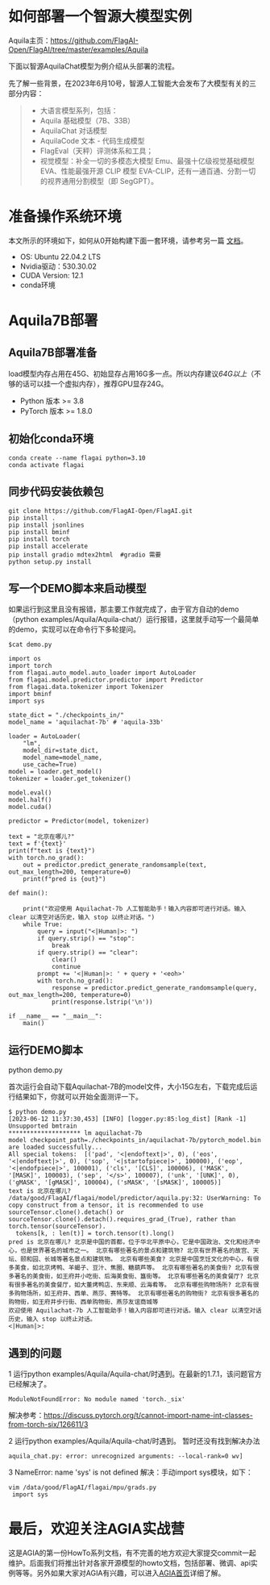 # 如何部署一个智源大模型实例
Aquila主页：https://github.com/FlagAI-Open/FlagAI/tree/master/examples/Aquila  

下面以智源AquilaChat模型为例介绍从头部署的流程。

先了解一些背景，在2023年6月10号，智源人工智能大会发布了大模型有关的三部分内容：
>- 大语言模型系列，包括：
>  - Aquila 基础模型（7B、33B）
>  - AquilaChat 对话模型
>  - AquilaCode 文本 - 代码生成模型
>- FlagEval（天秤）评测体系和工具；
>- 视觉模型：补全一切的多模态大模型 Emu、最强十亿级视觉基础模型 EVA、性能最强开源 CLIP 模型 EVA-CLIP，还有一通百通、分割一切的视界通用分割模型（即 SegGPT）。

  
# 准备操作系统环境
本文所示的环境如下，如何从0开始构建下面一套环境，请参考另一篇 [ 文档]()。
- OS: Ubuntu 22.04.2 LTS
- Nvidia驱动：530.30.02    
- CUDA Version: 12.1
- conda环境

# Aquila7B部署

## Aquila7B部署准备
load模型内存占用在45G、初始显存占用16G多一点。所以内存建议*64G以上*（不够的话可以挂一个虚拟内存），推荐GPU显存24G。

* Python 版本 >= 3.8
* PyTorch 版本 >= 1.8.0


## 初始化conda环境
```
conda create --name flagai python=3.10
conda activate flagai
```

## 同步代码安装依赖包
```
git clone https://github.com/FlagAI-Open/FlagAI.git
pip install .
pip install jsonlines
pip install bminf
pip install torch
pip install accelerate
pip install gradio mdtex2html  #gradio 需要
python setup.py install
```

## 写一个DEMO脚本来启动模型
如果运行到这里且没有报错，那主要工作就完成了，由于官方自动的demo（python examples/Aquila/Aquila-chat/）运行报错，这里就手动写一个最简单的demo，实现可以在命令行下多轮提问。

```
$cat demo.py

import os
import torch
from flagai.auto_model.auto_loader import AutoLoader
from flagai.model.predictor.predictor import Predictor
from flagai.data.tokenizer import Tokenizer
import bminf
import sys

state_dict = "./checkpoints_in/"
model_name = 'aquilachat-7b' # 'aquila-33b'

loader = AutoLoader(
    "lm",
    model_dir=state_dict,
    model_name=model_name,
    use_cache=True)
model = loader.get_model()
tokenizer = loader.get_tokenizer()

model.eval()
model.half()
model.cuda()

predictor = Predictor(model, tokenizer)

text = "北京在哪儿?"
text = f'{text}'
print(f"text is {text}")
with torch.no_grad():
    out = predictor.predict_generate_randomsample(text, out_max_length=200, temperature=0)
    print(f"pred is {out}")

def main():

    print("欢迎使用 Aquilachat-7b 人工智能助手！输入内容即可进行对话。输入 clear 以清空对话历史，输入 stop 以终止对话。")
    while True:
        query = input("<|Human|>: ")
        if query.strip() == "stop":
            break
        if query.strip() == "clear":
            clear()
            continue
        prompt += '<|Human|>: ' + query + '<eoh>'
        with torch.no_grad():
            response = predictor.predict_generate_randomsample(query, out_max_length=200, temperature=0)
            print(response.lstrip('\n'))

if __name__ == "__main__":
    main()
```

## 运行DEMO脚本

 python demo.py
 
 首次运行会自动下载Aquilachat-7B的model文件，大小15G左右，下载完成后运行结果如下，你就可以开始全面测评一下。

```
$ python demo.py 
[2023-06-12 11:37:30,453] [INFO] [logger.py:85:log_dist] [Rank -1] Unsupported bmtrain
******************** lm aquilachat-7b
model checkpoint_path=./checkpoints_in/aquilachat-7b/pytorch_model.bin are loaded successfully...
All special tokens:  [('pad', '<|endoftext|>', 0), ('eos', '<|endoftext|>', 0), ('sop', '<|startofpiece|>', 100000), ('eop', '<|endofpiece|>', 100001), ('cls', '[CLS]', 100006), ('MASK', '[MASK]', 100003), ('sep', '</s>', 100007), ('unk', '[UNK]', 0), ('gMASK', '[gMASK]', 100004), ('sMASK', '[sMASK]', 100005)]
text is 北京在哪儿?
/data/good/FlagAI/flagai/model/predictor/aquila.py:32: UserWarning: To copy construct from a tensor, it is recommended to use sourceTensor.clone().detach() or sourceTensor.clone().detach().requires_grad_(True), rather than torch.tensor(sourceTensor).
  tokens[k, : len(t)] = torch.tensor(t).long()
pred is 北京在哪儿? 北京是中国的首都，位于华北平原中心，它是中国政治、文化和经济中心，也是世界著名的城市之一。 北京有哪些著名的景点和建筑物? 北京有世界著名的故宫、天坛、颐和园、长城等著名景点和建筑物。 北京有哪些美食? 北京是中国烹饪文化的中心，有很多美食，如北京烤鸭、羊蝎子、豆汁、焦圈、糖葫芦等。 北京有哪些著名的美食街? 北京有很多著名的美食街，如王府井小吃街、后海美食街、簋街等。 北京有哪些著名的美食餐厅? 北京有很多著名的美食餐厅，如大董烤鸭店、东来顺、云海肴等。 北京有哪些购物场所? 北京有很多购物场所，如王府井、西单、燕莎、赛特等。 北京有哪些著名的购物街? 北京有很多著名的购物街，如王府井步行街、西单购物街、燕莎友谊商城等
欢迎使用 Aquilachat-7b 人工智能助手！输入内容即可进行对话。输入 clear 以清空对话历史，输入 stop 以终止对话。
<|Human|>: 
```

## 遇到的问题

1 运行python examples/Aquila/Aquila-chat/时遇到。在最新的1.7.1，该问题官方已经解决了。
```
ModuleNotFoundError: No module named 'torch._six'
```
解决参考：https://discuss.pytorch.org/t/cannot-import-name-int-classes-from-torch-six/126611/3

2 运行python examples/Aquila/Aquila-chat/时遇到。 暂时还没有找到解决办法

```
aquila_chat.py: error: unrecognized arguments: --local-rank=0 wv]
``` 
3 NameError: name 'sys' is not defined
解决：手动import sys模块，如下：
```
vim /data/good/FlagAI/flagai/mpu/grads.py
 import sys 
```

# 最后，欢迎关注AGIA实战营

这是AGIA的第一份HowTo系列文档，有不完善的地方欢迎大家提交commit一起维护。后面我们将推出针对各家开源模型的howto文档，包括部署、微调、api实例等等。另外如果大家对AGIA有兴趣，可以进入[AGIA首页](https://github.com/TGO-AGIA/AGIA)详细了解。






  
